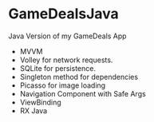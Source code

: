 # GameDealsJava
Java Version of my GameDeals App
* MVVM
* Volley for network requests.
* SQLite for persistence.
* Singleton method for dependencies
* Picasso for image loading
* Navigation Component with Safe Args
* ViewBinding
* RX Java

